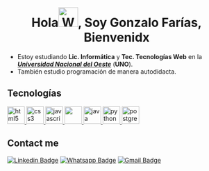 <h1 align="center">Hola<img src="https://c.tenor.com/-hWWcfwUzTAAAAAi/when-you.gif" 
         alt="Waving hand animated gif"
         height="45"
         width="45" />, Soy Gonzalo Farías, Bienvenidx</h1> 
         
- Estoy estudiando **Lic. Informática** y **Tec. Tecnologías Web** en la [***Universidad Nacional del Oeste***](http://www.uno.edu.ar)  (**UNO**). 
- También estudio programación de manera autodidacta. <!--                      --> 

## Tecnologías
<a href="https://www.w3.org/html/" target="_blank"> <img src="https://cdn.jsdelivr.net/gh/devicons/devicon/icons/html5/html5-original.svg" alt="html5" width="40" height="40"/> </a> 
<a href="https://www.w3schools.com/css/" target="_blank"> <img src="https://cdn.jsdelivr.net/gh/devicons/devicon/icons/css3/css3-original.svg" alt="css3" width="40" height="40"/> </a>
<a href="https://developer.mozilla.org/en-US/docs/Web/JavaScript" target="_blank"> <img src="https://cdn.jsdelivr.net/gh/devicons/devicon/icons/javascript/javascript-original.svg"  alt="javascript" width="40" height="40"/> </a>
<a href="https://getbootstrap.com/" target="_blank">  <img src="https://cdn.jsdelivr.net/gh/devicons/devicon/icons/bootstrap/bootstrap-plain.svg" alt="" width="40" height="40"/> </a>
<a href="https://www.java.com/es/" target="_blank"><img src="https://cdn.jsdelivr.net/gh/devicons/devicon/icons/java/java-original.svg" alt="java" width="40" height="40"/>
</a>
<a href="https://www.python.org" target="_blank"><img src="https://www.pngmart.com/files/7/Python-PNG-File.png" alt="python" width="40" height="40"/>
</a> 
<a href="https://www.postgresql.org" target="_blank"><img src="https://uxwing.com/wp-content/themes/uxwing/download/brands-and-social-media/postgresql-icon.png" alt="postgresql" width="40" height="40"/>
</a> 


## Contact me  

[![Linkedin Badge](https://img.shields.io/badge/-LinkedIn-0075b5?style=for-the-badge&logo=Linkedin&logoWidth=20)](https://www.linkedin.com/in/gonzalofarias/)
<a href="https://api.whatsapp.com/send/?phone=541125021429&text&app_absent=0" target="_blank">![Whatsapp Badge](https://img.shields.io/badge/WhatsApp-25D366?style=for-the-badge&logo=whatsapp&logoColor=white)<a/>
<a href="mailto:gonzafarias01@gmail.com" target="_blank">![Gmail Badge](https://img.shields.io/badge/Gmail-D14836?style=for-the-badge&logo=gmail&logoColor=white)<a/>         
         
